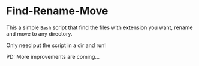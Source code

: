 # Find-Rename-Move

This a simple `Bash` script that find the files with extension you want, rename and move to any directory.

Only need put the script in a dir and run!


PD: More improvements are coming...
